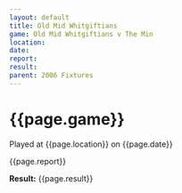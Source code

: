 ```yaml
---
layout: default
title: Old Mid Whitgiftians
game: Old Mid Whitgiftians v The Min
location: 
date: 
report: 
result: 
parent: 2006 Fixtures
---
```


# {{page.game}}

Played at {{page.location}} on {{page.date}}

{{page.report}}

**Result:** {{page.result}}
